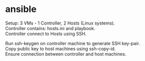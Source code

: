 # ansible
Setup: 3 VMs - 1 Controller, 2 Hosts (Linux systems).<br>
Controller contains: hosts.ini and playbook.<br>
Controller connect to Hosts using SSH.<br>

Run ssh-keygen on controller machine to generate SSH key-pair.<br>
Copy public key to host machines using ssh-copy-id.<br>
Ensure connection between controller and host machines.
